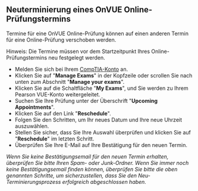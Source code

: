 ## Neuterminierung eines OnVUE Online-Prüfungstermins

Termine für eine OnVUE Online-Prüfung können auf einen anderen Termin für eine Online-Prüfung verschoben werden.

Hinweis: Die Termine müssen vor dem Startzeitpunkt Ihres Online-Prüfungstermins neu festgelegt werden.

* Melden Sie sich bei Ihrem [CompTIA-Konto](https://login.comptia.org/) an. 
* Klicken Sie auf "**Manage Exams**" in der Kopfzeile oder scrollen Sie nach unten zum Abschnitt "**Manage your exams**". 
* Klicken Sie auf die Schaltfläche "**My Exams**", und Sie werden zu Ihrem Pearson VUE-Konto weitergeleitet. 
* Suchen Sie Ihre Prüfung unter der Überschrift "**Upcoming Appointments**".
* Klicken Sie auf den Link "**Reschedule**". 
* Folgen Sie den Schritten, um Ihr neues Datum und Ihre neue Uhrzeit auszuwählen. 
* Stellen Sie sicher, dass Sie Ihre Auswahl überprüfen und klicken Sie auf "**Reschedule**" im letzten Schritt. 
* Überprüfen Sie Ihre E-Mail auf Ihre Bestätigung für den neuen Termin.

_Wenn Sie keine Bestätigungsemail für den neuen Termin erhalten, überprüfen Sie bitte Ihren Spam- oder Junk-Ordner. Wenn Sie immer noch keine Bestätigungsemail finden können, überprüfen Sie bitte die oben genannten Schritte, um sicherzustellen, dass Sie den Neu-Terminierungsprozess erfolgreich abgeschlossen haben._